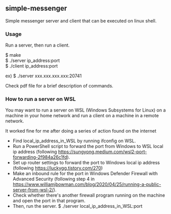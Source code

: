 ## simple-messenger
Simple messenger server and client that can be executed on linux shell. 

### Usage
Run a server, then run a client.

$ make<br/>
$ ./server ip_address:port<br/>
$ ./client ip_address:port<br/>

ex) $ ./server xxx.xxx.xxx.xxx:20741


Check pdf file for a brief description of commands. 

### How to run a server on WSL
You may want to run a server on WSL (Windows Subsystems for Linux) on a machine in your home network and run a client on a machine in a remote network.<br/>

It worked fine for me after doing a series of action found on the internet
* Find local_ip_address_in_WSL by running ifconfig on WSL.<br/>
* Run a PowerShell script to forward the port from Windows to WSL local ip address (following https://sungyong.medium.com/wsl2-port-forwarding-2f984a26c1fd).<br/>
* Set up router settings to forward the port to Windows local ip address (following https://luckygg.tistory.com/270)
* Make an inbound rule for the port in Windows Defender Firewall with Advanced Security (following step 4 in https://www.williamjbowman.com/blog/2020/04/25/running-a-public-server-from-wsl-2/).<br/>
* Check whether there's another firewall program running on the machine and open the port in that program.
* Then, run the server. $ ./server local_ip_address_in_WSL:port<br/>
